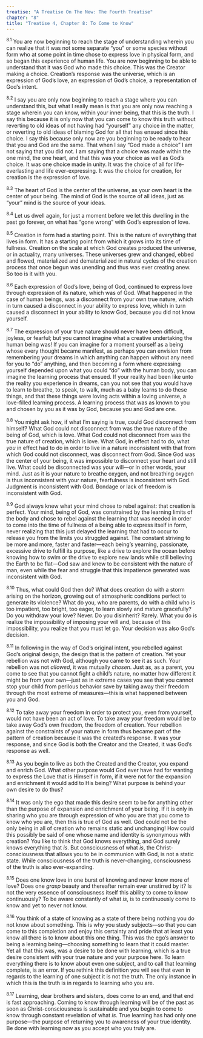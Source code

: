```yaml
---
treatise: "A Treatise On The New: The Fourth Treatise"
chapter: "8"
title: "Treatise 4, Chapter 8: To Come to Know"
---
```


<sup>8.1</sup> You are now beginning to reach the stage of understanding
wherein you can realize that it was not some separate “you” or some
species without form who at some point in time chose to express love in
physical form, and so began this experience of human life. You are now
beginning to be able to understand that it was God who made this choice.
This was the Creator making a choice. Creation’s response was the
universe, which is an expression of God’s love, an expression of God’s
choice, a representation of God’s intent. 

<sup>8.2</sup> I say you are only now beginning to reach a stage where
you can understand this, but what I really mean is that you are only now
reaching a stage wherein you can know, within your inner being, that
this is the truth. I say this because it is only now that you can come
to know this truth without reverting to old ideas of not having had
“yourself” any choice in the matter, or reverting to old ideas of
blaming God for all that has ensued since this choice. I say this
because only now are you beginning to be ready to hear that you and God
are the same. That when I say “God made a choice” I am not saying that
you did not. I am saying that a choice was made within the one mind, the
one heart, and that this was your choice as well as God’s choice. It was
one choice made in unity. It was the choice of all for life-everlasting
and life ever-expressing. It was the choice for creation, for creation
is the expression of love. 

<sup>8.3</sup> The heart of God is the center of the universe, as your
own heart is the center of your being. The mind of God is the source of
all ideas, just as “your” mind is the source of your ideas. 

<sup>8.4</sup> Let us dwell again, for just a moment before we let this
dwelling in the past go forever, on what has “gone wrong” with God’s
expression of love. 

<sup>8.5</sup> Creation in form had a starting point. This is the nature
of everything that lives in form. It has a starting point from which it
grows into its time of fullness. Creation on the scale at which God
creates produced the universe, or in actuality, many universes. These
universes grew and changed, ebbed and flowed, materialized and
dematerialized in natural cycles of the creation process that once begun
was unending and thus was ever creating anew. So too is it with you. 

<sup>8.6</sup> Each expression of God’s love, being of God, continued to
express love through expression of its nature, which was of God. What
happened in the case of human beings, was a disconnect from your own
true nature, which in turn caused a disconnect in your ability to
express love, which in turn caused a disconnect in your ability to know
God, because you did not know yourself. 

<sup>8.7</sup> The expression of your true nature should never have been
difficult, joyless, or fearful; but you cannot imagine what a creative
undertaking the human being was! If you can imagine for a moment
yourself as a being whose every thought became manifest, as perhaps you
can envision from remembering your dreams in which anything can happen
without any need for you to “do” anything, and then becoming a form
where expressing yourself depended upon what you could “do” with the
human body, you can imagine the learning process that ensued. If your
reality had been like unto the reality you experience in dreams, can you
not see that you would have to learn to breathe, to speak, to walk, much
as a baby learns to do these things, and that these things were loving
acts within a loving universe, a love-filled learning process. A
learning process that was as known to you and chosen by you as it was by
God, because you and God are one. 

<sup>8.8</sup> You might ask how, if what I’m saying is true, could God
disconnect from himself? What God could not disconnect from was the true
nature of the being of God, which is love. What God could not disconnect
from was the true nature of creation, which is love. What God, in effect
had to do, what *you* in effect had to do in order to live in a nature
inconsistent with that from which God could not disconnect, was
disconnect from God. Since God was the center of your being, it was
impossible to disconnect your heart and still live. What could be
disconnected was your will—or in other words, your mind. Just as it is
your nature to breathe oxygen, and not breathing oxygen is thus
inconsistent with your nature, fearfulness is inconsistent with God.
Judgment is inconsistent with God. Bondage or lack of freedom is
inconsistent with God. 

<sup>8.9</sup> God always knew what your mind chose to rebel against:
that creation is perfect. Your mind, being of God, was constrained by
the learning limits of the body and chose to rebel against the learning
that was needed in order to come into the time of fullness of a being
able to express itself in form, never realizing that this just delayed
the learning that had to occur to release you from the limits you
struggled against. The constant striving to be more and more, faster and
faster—each being’s yearning, passionate, excessive drive to fulfill its
purpose, like a drive to explore the ocean before knowing how to swim or
the drive to explore new lands while still believing the Earth to be
flat—God saw and knew to be consistent with the nature of man, even
while the fear and struggle that this impatience generated was
inconsistent with God. 

<sup>8.10</sup> Thus, what could God then do? What does creation do with
a storm arising on the horizon, growing out of atmospheric conditions
perfect to generate its violence? What do you, who are parents, do with
a child who is too impatient, too bright, too eager, to learn slowly and
mature gracefully? Do you withdraw your love?  Never. Do you disinherit?
Rarely. What you do is realize the impossibility of imposing your will
and, because of this impossibility, you realize that you must let go.
Your decision was also God’s decision.

<sup>8.11</sup> In following in the way of God’s original intent, you
rebelled against God’s original design, the design that is the pattern
of creation. Yet your rebellion was not with God, although you came to
see it as such. Your rebellion was not *allowed*, it was mutually
*chosen*. Just as, as a parent, you come to see that you cannot fight a
child’s nature, no matter how different it might be from your own—just
as in extreme cases you see that you cannot stop your child from
perilous behavior save by taking away their freedom through the most
extreme of measures—this is what happened between you and God. 

<sup>8.12</sup> To take away your freedom in order to protect you, even
from yourself, would not have been an act of love. To take away *your*
freedom would be to take away God’s own freedom, the freedom of
creation. Your rebellion against the constraints of your nature in form
thus became part of the pattern of creation because it was the created’s
response.  It was your response, and since God is both the Creator and
the Created, it was God’s response as well. 

<sup>8.13</sup> As you begin to live as both the Created and the
Creator, you expand and enrich God. What other purpose would God ever
have had for wanting to express the Love that is Himself in form, if it
were not for the expansion and enrichment it would add to His being?
What purpose is behind your own desire to do thus? 

<sup>8.14</sup> It was only the ego that made this desire seem to be for
anything other than the purpose of expansion and enrichment of your
being. If it is only in sharing who you are through expression of who
you are that you come to know who you are, then this is true of God as
well. God could not be the only being in all of creation who remains
static and unchanging! How could this possibly be said of one whose name
and identity is synonymous with creation? You like to think that God
knows everything, and God surely knows everything that *is*. But
consciousness of what *is*, the Christ-consciousness that allows you to
be in communion with God, is not a static state. While consciousness of
the truth is never-changing, consciousness of the truth is also
ever-expanding. 

<sup>8.15</sup> Does one know love in one burst of knowing and never
know more of love? Does one *grasp* beauty and thereafter remain ever
unstirred by it?  Is not the very essence of consciousness itself this
ability to come to know continuously? To be aware constantly of what
*is*, is to continuously come to know and yet to never not know.

<sup>8.16</sup> You think of a state of knowing as a state of there
being nothing you do not know about something. This is why you study
subjects—so that you can come to this completion and enjoy this
certainty and pride that at least you know all there is to know about
this one thing. This was the ego’s answer to being a learning
being—choosing something to learn that it could master. Yet all that
this was, was a desire to be done with learning, which is a true desire
consistent with your true nature and your purpose here. To learn
everything there is to know about even one subject, and to call that
learning complete, is an error. If you rethink this definition you will
see that even in regards to the learning of one subject it is not the
truth. The only instance in which this is the truth is in regards to
learning who you are. 

<sup>8.17</sup> Learning, dear brothers and sisters, does come to an
end, and that end is fast approaching. Coming to know through learning
will be of the past as soon as Christ-consciousness is sustainable and
you begin to come to know through constant revelation of what *is*. True
learning has had only one purpose—the purpose of returning you to
awareness of your true identity.  Be done with learning now as you
accept who you truly are.

